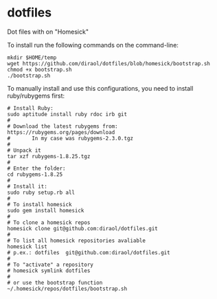 dotfiles
========

Dot files with on "Homesick"

To install run the following commands on the command-line:

    mkdir $HOME/temp
    wget https://github.com/diraol/dotfiles/blob/homesick/bootstrap.sh
    chmod +x bootstrap.sh
    ./bootstrap.sh


To manually install and use this configurations, you need to install
ruby/rubygems first:

    # Install Ruby:
    sudo aptitude install ruby rdoc irb git
    #
    # Download the latest rubygems from: https://rubygems.org/pages/download
    #       In my case was rubygems-2.3.0.tgz
    #
    # Unpack it
    tar xzf rubygems-1.8.25.tgz
    #
    # Enter the folder:
    cd rubygems-1.8.25
    #
    # Install it:
    sudo ruby setup.rb all
    #
    # To install homesick
    sudo gem install homesick
    #
    # To clone a homesick repos
    homesick clone git@github.com:diraol/dotfiles.git
    #
    # To list all homesick repositories avaliable
    homesick list
    # p.ex.: dotfiles  git@github.com:diraol/dotfiles.git
    #
    # To "activate" a repository
    # homesick symlink dotfiles
    #
    # or use the bootstrap function
    ~/.homesick/repos/dotfiles/bootstrap.sh
